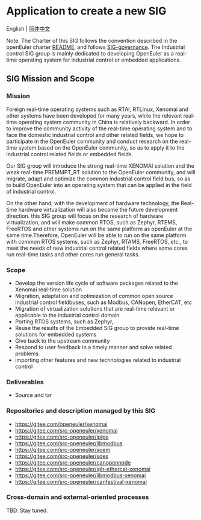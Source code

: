 
# Application to create a new SIG
English | [简体中文](./sig-industrial-control_cn.md)


Note: The Charter of this SIG follows the convention described in the openEuler charter [README](/en/governance/README.md), and follows [SIG-governance](/en/technical-committee/governance/SIG-governance.md).
The Industrial control  SIG group is mainly dedicated to developing OpenEuler as a real-time operating system for industrial control or embedded applications.

## SIG Mission and Scope

### Mission

Foreign real-time operating systems such as RTAI, RTLinux, Xenomai and other systems have been developed for many years, while the relevant real-time operating system community in China is relatively backward. In order to improve the community activity of the real-time operating system and to face the domestic industrial control and other related fields, we hope to participate in the OpenEuler community and conduct research on the real-time system based on the OpenEuler community, so as to apply it to the industrial control related fields or embedded fields.

Our SIG group will introduce the strong real-time XENOMAI solution and the weak real-time PREMMPT_RT solution to the OpenEuler community, and will migrate, adapt and optimize the common industrial control field bus, so as to build OpenEuler into an operating system that can be applied in the field of industrial control.

On the other hand, with the development of hardware technology, the Real-time hardware virtualization will also become the future development direction. 
this SIG group will focus on the research of hardware virtualization, and will make common RTOS, such as Zephyr, RTEMS, FreeRTOS and other systems run on the same platform as openEuler at the same time.Therefore, OpenEuler will be able to run on the same platform with common RTOS systems, such as Zephyr, RTAMS, FreeRTOS, etc., to meet the needs of new industrial control related fields where some cores run real-time tasks and other cores run general tasks.

### Scope

 - Develop the version life cycle of software packages related to the Xenomai real-time solution
 - Migration, adaptation and optimization of common open source industrial control fieldbuses, such as Modbus, CANopen, EtherCAT, etc
 - Migration of virtualization solutions that are real-time relevant or applicable to the industrial control domain
 - Porting RTOS systems, such as Zephyr,
 - Reuse the results of the Embedded SIG group to provide real-time solutions for embedded systems
 - Give back to the upstream community
 - Respond to user feedback in a timely manner and solve related problems
 - importing other features and new technologies related to industrial control

### Deliverables
 - Source and tar

### Repositories and description managed by this SIG

  - https://gitee.com/openeuler/xenomai
  - https://gitee.com/src-openeuler/xenomai
  - https://gitee.com/src-openeuler/ipipe
  - https://gitee.com/src-openeuler/libmodbus
  - https://gitee.com/src-openeuler/soem
  - https://gitee.com/src-openeuler/soes
  - https://gitee.com/src-openeuler/canopennode
  - https://gitee.com/src-openeuler/igh-ethercat-xenomai
  - https://gitee.com/src-openeuler/libmodbus-xenomai
  - https://gitee.com/src-openeuler/canfestival-xenomai

### Cross-domain and external-oriented processes

TBD. Stay tuned.

